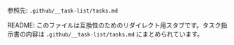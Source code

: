参照先: `.github/__task-list/tasks.md`

README: このファイルは互換性のためのリダイレクト用スタブです。タスク指示書の内容は `.github/__task-list/tasks.md` にまとめられています。
